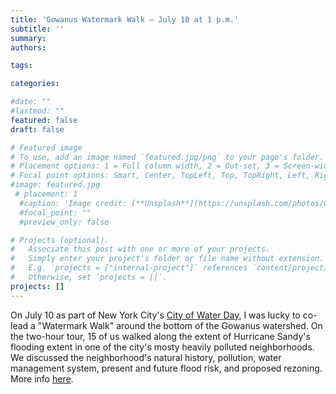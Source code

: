 ```yaml
---
title: 'Gowanus Watermark Walk — July 10 at 1 p.m.'
subtitle: ''
summary:
authors:

tags:

categories:

#date: ""
#lastmod: ""
featured: false
draft: false

# Featured image
# To use, add an image named `featured.jpg/png` to your page's folder.
# Placement options: 1 = Full column width, 2 = Out-set, 3 = Screen-width
# Focal point options: Smart, Center, TopLeft, Top, TopRight, Left, Right, BottomLeft, Bottom, BottomRight
#image: featured.jpg
 # placement: 1
  #caption: 'Image credit: [**Unsplash**](https://unsplash.com/photos/CpkOjOcXdUY)'
  #focal_point: ""
  #preview_only: false

# Projects (optional).
#   Associate this post with one or more of your projects.
#   Simply enter your project's folder or file name without extension.
#   E.g. `projects = ["internal-project"]` references `content/project/deep-learning/index.md`.
#   Otherwise, set `projects = []`.
projects: []
---
```



On July 10 as part of New York City's [City of Water Day](https://www.hudsonriver.org/article/city-of-water-day-2021), I was lucky to co-lead a "Watermark Walk" around the bottom of the Gowanus watershed. On the two-hour tour, 15 of us walked along the extent of Hurricane Sandy's flooding extent in one of the city's mosty heavily polluted neighborhoods. We discussed the neighborhood's natural history, pollution, water management system, present and future flood risk, and proposed rezoning. More info [here](https://www.gowanuscanal.org/gowanus-watermark-walk-1).
